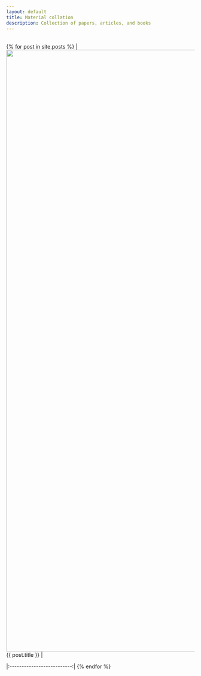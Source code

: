 ```yaml
---
layout: default
title: Material collation
description: Collection of papers, articles, and books
---
```


| |
|:-------------------------:|
{% for post in site.posts %}
|<img width=1604 src="https://vishal-upendran.github.io/img/eclipse2.jpg"> {{ post.title }} |

|:--------------------------:|
{% endfor %}

